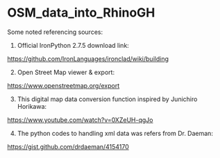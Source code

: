 # OSM_data_into_RhinoGH
Some noted referencing sources:

1. Official IronPython 2.7.5 download link:

https://github.com/IronLanguages/ironclad/wiki/building



2. Open Street Map viewer & export:

https://www.openstreetmap.org/export



3. This digital map data conversion function inspired by Junichiro Horikawa:

https://www.youtube.com/watch?v=0XZeUH-qgJo



4. The python codes to handling xml data was refers from Dr. Daeman:

https://gist.github.com/drdaeman/4154170
